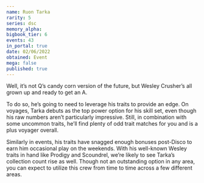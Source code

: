 ```yaml
---
name: Ruon Tarka
rarity: 5
series: dsc
memory_alpha:
bigbook_tier: 6
events: 43
in_portal: true
date: 02/06/2022
obtained: Event
mega: false
published: true
---
```


Well, it’s not Q’s candy corn version of the future, but Wesley Crusher’s all grown up and ready to get an A.

To do so, he’s going to need to leverage his traits to provide an edge. On voyages, Tarka debuts as the top power option for his skill set, even though his raw numbers aren’t particularly impressive. Still, in combination with some uncommon traits, he’ll find plenty of odd trait matches for you and is a plus voyager overall.

Similarly in events, his traits have snagged enough bonuses post-Disco to earn him occasional play on the weekends. With his well-known Wesley traits in hand like Prodigy and Scoundrel, we’re likely to see Tarka’s collection count rise as well. Though not an outstanding option in any area, you can expect to utilize this crew from time to time across a few different areas.

